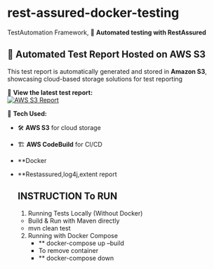 # rest-assured-docker-testing
TestAutomation Framework, 📝 **Automated testing with RestAssured**

## 🚀 Automated Test Report Hosted on AWS S3

This test report is automatically generated and stored in **Amazon S3**, showcasing  cloud-based storage solutions for test reporting

🔗 **View the latest test report:**  
[![AWS S3 Report](https://img.shields.io/badge/View-Report-blue?style=for-the-badge)](https://api-framework-test-output.s3.us-east-1.amazonaws.com/Test-Report-2025.02.27.19.49.05.html)

🔹 **Tech Used:**  
- 🛠 **AWS S3** for cloud storage  
- 🏗 **AWS CodeBuild** for CI/CD  
- **Docker
- **Restassured,log4j,extent report

  ## INSTRUCTION To RUN
  1. Running Tests Locally (Without Docker)
  - Build & Run with Maven directly
  - mvn clean test
 
  2. Running with Docker Compose
     - ** docker-compose up –build
     - To remove container
     - ** docker-compose down
    
